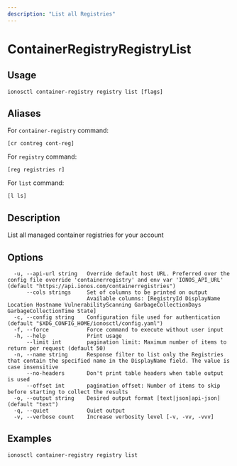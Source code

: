 ```yaml
---
description: "List all Registries"
---
```


# ContainerRegistryRegistryList

## Usage

```text
ionosctl container-registry registry list [flags]
```

## Aliases

For `container-registry` command:

```text
[cr contreg cont-reg]
```

For `registry` command:

```text
[reg registries r]
```

For `list` command:

```text
[l ls]
```

## Description

List all managed container registries for your account

## Options

```text
  -u, --api-url string   Override default host URL. Preferred over the config file override 'containerregistry' and env var 'IONOS_API_URL' (default "https://api.ionos.com/containerregistries")
      --cols strings     Set of columns to be printed on output 
                         Available columns: [RegistryId DisplayName Location Hostname VulnerabilityScanning GarbageCollectionDays GarbageCollectionTime State]
  -c, --config string    Configuration file used for authentication (default "$XDG_CONFIG_HOME/ionosctl/config.yaml")
  -f, --force            Force command to execute without user input
  -h, --help             Print usage
      --limit int        pagination limit: Maximum number of items to return per request (default 50)
  -n, --name string      Response filter to list only the Registries that contain the specified name in the DisplayName field. The value is case insensitive
      --no-headers       Don't print table headers when table output is used
      --offset int       pagination offset: Number of items to skip before starting to collect the results
  -o, --output string    Desired output format [text|json|api-json] (default "text")
  -q, --quiet            Quiet output
  -v, --verbose count    Increase verbosity level [-v, -vv, -vvv]
```

## Examples

```text
ionosctl container-registry registry list
```

